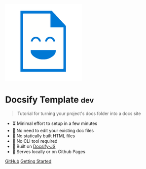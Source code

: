 ![icon](_media/docs_face.png)

# Docsify Template <small>dev</small>
> Tutorial for turning your project's docs folder into a docs site

- :hourglass_flowing_sand: Minimal effort to setup in a few minutes
- :open_file_folder: No need to edit your existing doc files
- :pushpin: No statically built HTML files
- :hammer: No CLI tool required
- :nut_and_bolt: Built on [Docsify-JS](https://docsify.js.org/)
- :pizza: Serves locally or on Github Pages

[GitHub](https://github.com/michaelcurrin/docsify-template/)
[Getting Started](#docsify-template)
